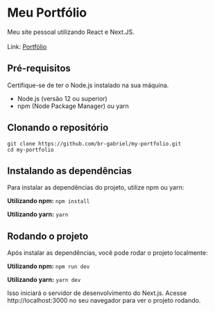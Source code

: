 # Meu Portfólio
Meu site pessoal utilizando React e Next.JS.<br><br>
Link: [Portfólio](https://my-portfolio-vxko.vercel.app)

## Pré-requisitos
Certifique-se de ter o Node.js instalado na sua máquina.

* Node.js (versão 12 ou superior)
* npm (Node Package Manager) ou yarn

## Clonando o repositório
```
git clone https://github.com/br-gabriel/my-portfolio.git
cd my-portfolio
```

## Instalando as dependências
Para instalar as dependências do projeto, utilize npm ou yarn:

**Utilizando npm:**
`npm install`

**Utilizando yarn:**
`yarn`

## Rodando o projeto
Após instalar as dependências, você pode rodar o projeto localmente:

**Utilizando npm:**
`npm run dev`

**Utilizando yarn:**
`yarn dev`

Isso iniciará o servidor de desenvolvimento do Next.js. Acesse http://localhost:3000 no seu navegador para ver o projeto rodando.

